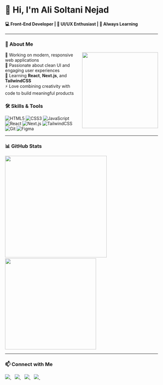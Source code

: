 # 👋 Hi, I'm Ali Soltani Nejad 

#### 💻 Front-End Developer | 🎨 UI/UX Enthusiast | 🚀 Always Learning   
---

### 🌟 About Me

<img src="https://media.giphy.com/media/qgQUggAC3Pfv687qPC/giphy.gif" width="250" align="right" style="margin-left:20px; margin-bottom:10px;" />

🔭 Working on modern, responsive web applications<br>
🎨 Passionate about clean UI and engaging user experiences<br>
🌱 Learning **React**, **Next.js**, and **TailwindCSS**<br>
⚡ Love combining creativity with code to build meaningful products

### 🛠️ Skills & Tools
![HTML5](https://img.shields.io/badge/-HTML5-333?logo=html5&logoColor=E34F26)
![CSS3](https://img.shields.io/badge/-CSS3-333?logo=css3&logoColor=1572B6)
![JavaScript](https://img.shields.io/badge/-JavaScript-333?logo=javascript&logoColor=F7DF1E)
![React](https://img.shields.io/badge/-React-333?logo=react)
![Next.js](https://img.shields.io/badge/-Next.js-333?logo=next.js)
![TailwindCSS](https://img.shields.io/badge/-TailwindCSS-333?logo=tailwind-css)
![Git](https://img.shields.io/badge/-Git-333?logo=git)
![Figma](https://img.shields.io/badge/-Figma-333?logo=figma)

---

### 📊 GitHub Stats

<div align="left">

<img src="https://github-readme-stats.vercel.app/api?username=alisoltaninejad&show_icons=true&theme=radical" width="335" style="display:inline-block;"/>
&nbsp;&nbsp;&nbsp;&nbsp;&nbsp;&nbsp;&nbsp;
<img src="https://github-readme-stats.vercel.app/api/top-langs/?username=alisoltaninejad&layout=compact&theme=radical" width="300" style="display:inline-block;"/>

</div>

---

### 📫 Connect with Me
<div style="display: flex; justify-content: space-between; align-items: center; gap: 20px;">

  <div>
    <a href="https://www.linkedin.com/in/ali-soltani-805942358">
     <img src="https://img.shields.io/badge/-LinkedIn-blue?logo=linkedin&logoColor=white" />
    </a>
    &nbsp;&nbsp;
    <a href="mailto:alisolinejad">
      <img src="https://img.shields.io/badge/-Gmail-red?logo=gmail&logoColor=white" />
    </a>
    &nbsp;&nbsp;
    <a href="https://instagram.com/alisolinejad">
      <img src="https://img.shields.io/badge/-Instagram-E4405F?logo=instagram&logoColor=white" />
    </a>
    &nbsp;&nbsp;
    <a href="https://t.me/alisolinejad">
      <img src="https://img.shields.io/badge/-Telegram-26A5E4?logo=telegram&logoColor=white" />
    </a>
    &nbsp;&nbsp;
  </div>

  
</div>
